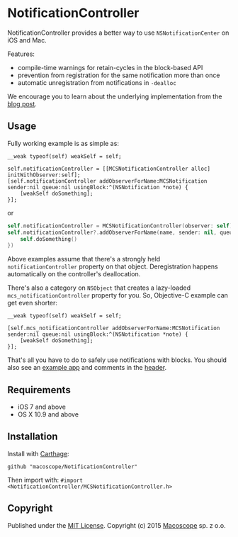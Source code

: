 # NotificationController

<!--[![Build Status](https://travis-ci.org/macoscope/NotificationController.svg?branch=master)][travis]-->
<!--[![Carthage compatible](https://img.shields.io/badge/Carthage-compatible-4BC51D.svg?style=flat)][carthage]-->

NotificationController provides a better way to use `NSNotificationCenter` on iOS and Mac.

Features:

- compile-time warnings for retain-cycles in the block-based API
- prevention from registration for the same notification more than once
- automatic unregistration from notifications in `-dealloc`

We encourage you to learn about the underlying implementation from the [blog post][].

  [travis]: https://travis-ci.org/macoscope/NotificationController
  [carthage]: https://github.com/Carthage/Carthage
  [blog post]:  http://macoscope.com/blog/improving-notification-center/

## Usage

Fully working example is as simple as:

```obj-c
__weak typeof(self) weakSelf = self;

self.notificationController = [[MCSNotificationController alloc] initWithObserver:self];
[self.notificationController addObserverForName:MCSNotification sender:nil queue:nil usingBlock:^(NSNotification *note) {
    [weakSelf doSomething];
}];
```

or

```swift
self.notificationController = MCSNotificationController(observer: self)
self.notificationController?.addObserverForName(name, sender: nil, queue: nil, usingBlock: {  [weak self] (_) -> Void in
    self.doSomething()
})
```

Above examples assume that there's a strongly held `notificationController` property on that object.
Deregistration happens automatically on the controller's deallocation.

There's also a category on `NSObject` that creates a lazy-loaded `mcs_notificationController` property for you. So, Objective-C example can get even shorter:

```obj-c
__weak typeof(self) weakSelf = self;

[self.mcs_notificationController addObserverForName:MCSNotification sender:nil queue:nil usingBlock:^(NSNotification *note) {
    [weakSelf doSomething];
}];
```

That's all you have to do to safely use notifications with blocks. You should also see an [example app][] and comments in the [header][].

  [example app]: https://github.com/macoscope/NotificationController/tree/master/ExampleApp
  [header]: https://github.com/macoscope/NotificationController/blob/master/MCSNotificationController/MCSNotificationController.h

## Requirements

 * iOS 7 and above
 * OS X 10.9 and above

## Installation

Install with [Carthage]:

    github "macoscope/NotificationController"

<!-- or with [CocoaPods]:

    pod "NotificationController" -->

Then import with: `#import <NotificationController/MCSNotificationController.h>`

  [Carthage]: https://github.com/Carthage/Carthage
  [CocoaPods]: https://cocoapods.org/

## Copyright

Published under the [MIT License](LICENSE).
Copyright (c) 2015 [Macoscope][] sp. z o.o.

  [Macoscope]: http://macoscope.com

